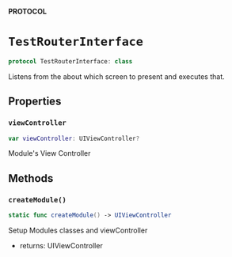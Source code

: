 **PROTOCOL**

# `TestRouterInterface`

```swift
protocol TestRouterInterface: class
```

Listens from the about which screen to present and executes that.

## Properties
### `viewController`

```swift
var viewController: UIViewController?
```

Module's View Controller

## Methods
### `createModule()`

```swift
static func createModule() -> UIViewController
```

Setup Modules classes and viewController
- returns: UIViewController
